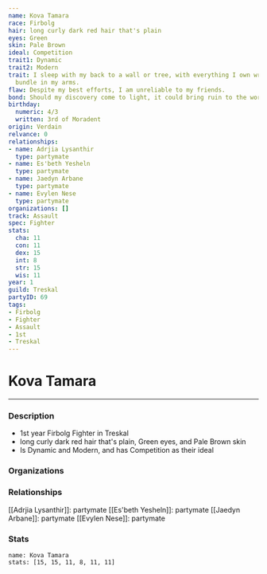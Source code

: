 ```yaml
---
name: Kova Tamara
race: Firbolg
hair: long curly dark red hair that's plain
eyes: Green
skin: Pale Brown
ideal: Competition
trait1: Dynamic
trait2: Modern
trait: I sleep with my back to a wall or tree, with everything I own wrapped in a
  bundle in my arms.
flaw: Despite my best efforts, I am unreliable to my friends.
bond: Should my discovery come to light, it could bring ruin to the world.
birthday:
  numeric: 4/3
  written: 3rd of Moradent
origin: Verdain
relvance: 0
relationships:
- name: Adrjia Lysanthir
  type: partymate
- name: Es'beth Yesheln
  type: partymate
- name: Jaedyn Arbane
  type: partymate
- name: Evylen Nese
  type: partymate
organizations: []
track: Assault
spec: Fighter
stats:
  cha: 11
  con: 11
  dex: 15
  int: 8
  str: 15
  wis: 11
year: 1
guild: Treskal
partyID: 69
tags:
- Firbolg
- Fighter
- Assault
- 1st
- Treskal
---
```

# Kova Tamara
---
### Description
- 1st year Firbolg Fighter in Treskal
- long curly dark red hair that's plain, Green eyes, and Pale Brown skin
- Is Dynamic and Modern, and has Competition as their ideal

### Organizations
### Relationships
[[Adrjia Lysanthir]]: partymate
[[Es'beth Yesheln]]: partymate
[[Jaedyn Arbane]]: partymate
[[Evylen Nese]]: partymate
### Stats
```statblock
name: Kova Tamara
stats: [15, 15, 11, 8, 11, 11]
```
